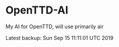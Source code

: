 # OpenTTD-AI
My AI for OpenTTD, will use primarily air

Latest backup: Sun Sep 15 11:11:01 UTC 2019
